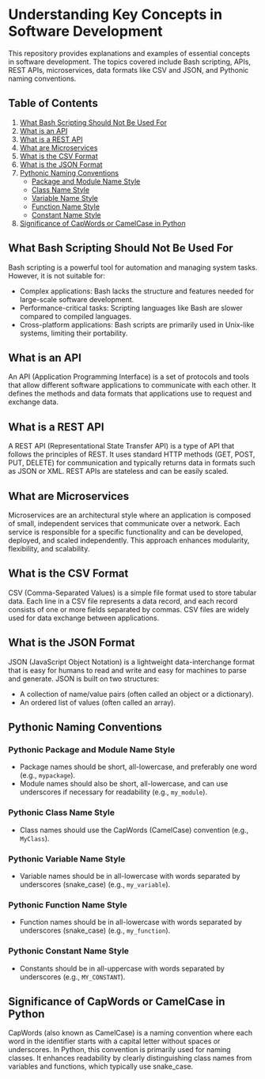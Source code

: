 # Understanding Key Concepts in Software Development

This repository provides explanations and examples of essential concepts in software development. The topics covered include Bash scripting, APIs, REST APIs, microservices, data formats like CSV and JSON, and Pythonic naming conventions.

## Table of Contents

1. [What Bash Scripting Should Not Be Used For](#what-bash-scripting-should-not-be-used-for)
2. [What is an API](#what-is-an-api)
3. [What is a REST API](#what-is-a-rest-api)
4. [What are Microservices](#what-are-microservices)
5. [What is the CSV Format](#what-is-the-csv-format)
6. [What is the JSON Format](#what-is-the-json-format)
7. [Pythonic Naming Conventions](#pythonic-naming-conventions)
    - [Package and Module Name Style](#pythonic-package-and-module-name-style)
    - [Class Name Style](#pythonic-class-name-style)
    - [Variable Name Style](#pythonic-variable-name-style)
    - [Function Name Style](#pythonic-function-name-style)
    - [Constant Name Style](#pythonic-constant-name-style)
8. [Significance of CapWords or CamelCase in Python](#significance-of-capwords-or-camelcase-in-python)

## What Bash Scripting Should Not Be Used For

Bash scripting is a powerful tool for automation and managing system tasks. However, it is not suitable for:

- Complex applications: Bash lacks the structure and features needed for large-scale software development.
- Performance-critical tasks: Scripting languages like Bash are slower compared to compiled languages.
- Cross-platform applications: Bash scripts are primarily used in Unix-like systems, limiting their portability.

## What is an API

An API (Application Programming Interface) is a set of protocols and tools that allow different software applications to communicate with each other. It defines the methods and data formats that applications use to request and exchange data.

## What is a REST API

A REST API (Representational State Transfer API) is a type of API that follows the principles of REST. It uses standard HTTP methods (GET, POST, PUT, DELETE) for communication and typically returns data in formats such as JSON or XML. REST APIs are stateless and can be easily scaled.

## What are Microservices

Microservices are an architectural style where an application is composed of small, independent services that communicate over a network. Each service is responsible for a specific functionality and can be developed, deployed, and scaled independently. This approach enhances modularity, flexibility, and scalability.

## What is the CSV Format

CSV (Comma-Separated Values) is a simple file format used to store tabular data. Each line in a CSV file represents a data record, and each record consists of one or more fields separated by commas. CSV files are widely used for data exchange between applications.

## What is the JSON Format

JSON (JavaScript Object Notation) is a lightweight data-interchange format that is easy for humans to read and write and easy for machines to parse and generate. JSON is built on two structures:

- A collection of name/value pairs (often called an object or a dictionary).
- An ordered list of values (often called an array).

## Pythonic Naming Conventions

### Pythonic Package and Module Name Style

- Package names should be short, all-lowercase, and preferably one word (e.g., `mypackage`).
- Module names should also be short, all-lowercase, and can use underscores if necessary for readability (e.g., `my_module`).

### Pythonic Class Name Style

- Class names should use the CapWords (CamelCase) convention (e.g., `MyClass`).

### Pythonic Variable Name Style

- Variable names should be in all-lowercase with words separated by underscores (snake_case) (e.g., `my_variable`).

### Pythonic Function Name Style

- Function names should be in all-lowercase with words separated by underscores (snake_case) (e.g., `my_function`).

### Pythonic Constant Name Style

- Constants should be in all-uppercase with words separated by underscores (e.g., `MY_CONSTANT`).

## Significance of CapWords or CamelCase in Python

CapWords (also known as CamelCase) is a naming convention where each word in the identifier starts with a capital letter without spaces or underscores. In Python, this convention is primarily used for naming classes. It enhances readability by clearly distinguishing class names from variables and functions, which typically use snake_case.

